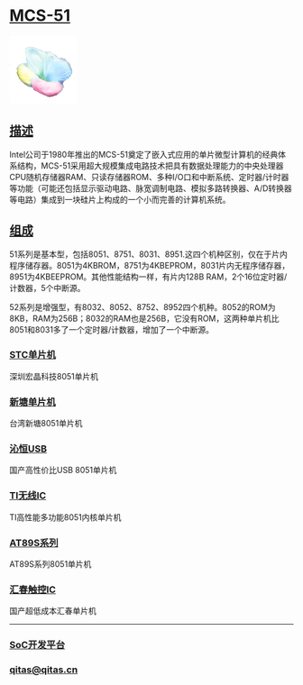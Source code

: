 ﻿# [MCS-51](https://github.com/sochub/MCS-51)

[![sites](SoC/SoC.png)](http://www.qitas.cn) 

## [描述](https://github.com/sochub/MCS-51/wiki) 

Intel公司于1980年推出的MCS-51奠定了嵌入式应用的单片微型计算机的经典体系结构，MCS-51采用超大规模集成电路技术把具有数据处理能力的中央处理器CPU随机存储器RAM、只读存储器ROM、多种I/O口和中断系统、定时器/计时器等功能（可能还包括显示驱动电路、脉宽调制电路、模拟多路转换器、A/D转换器等电路）集成到一块硅片上构成的一个小而完善的计算机系统。

## [组成](SoC/) 

51系列是基本型，包括8051、8751、8031、8951.这四个机种区别，仅在于片内程序储存器。8051为4KBROM，8751为4KBEPROM，8031片内无程序储存器，8951为4KBEEPROM。其他性能结构一样，有片内128B RAM，2个16位定时器/计数器，5个中断源。

52系列是增强型，有8032、8052、8752、8952四个机种。8052的ROM为8KB，RAM为256B；8032的RAM也是256B，它没有ROM，这两种单片机比8051和8031多了一个定时器/计数器，增加了一个中断源。

### [STC单片机](https://github.com/mcuyun/STC)

深圳宏晶科技8051单片机

### [新塘单片机](https://github.com/mcuyun/Nuvoton)

台湾新塘8051单片机

### [沁恒USB](https://github.com/mcuyun/WCH)

国产高性价比USB 8051单片机

### [TI无线IC](https://github.com/mcuyun/TI)

TI高性能多功能8051内核单片机

### [AT89S系列](https://github.com/sochub/AT89S)

AT89S系列8051单片机

### [汇春触控IC](https://github.com/mcuyun/yspring)

国产超低成本汇春单片机

---

###  [SoC开发平台](http://www.qitas.cn)   

###  qitas@qitas.cn
